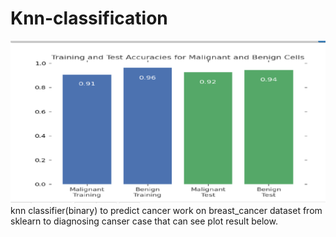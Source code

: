 # Knn-classification

![alt text](https://github.com/sajedehfzh/Knn-classification/blob/main/clasification.jpg)
knn classifier(binary) to predict cancer work on breast_cancer dataset from sklearn to diagnosing canser case 
that can see plot result below.
